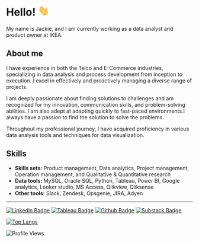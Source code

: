 # Hello! <img src="https://raw.githubusercontent.com/ptyadana/ptyadana/master/wave.gif" width="30px">

<p>My name is Jackie, and I am currently working as a data analyst and product owner at IKEA.</p>

## About me
<p>I have experience in both the Telco and E-Commerce industries, specializing in data analysis and process development from inception to execution. I excel in effectively and proactively managing a diverse range of projects.</p>

<p>I am deeply passionate about finding solutions to challenges and am recognized for my innovation, communication skills, and problem-solving abilities. I am also adept at adapting quickly to fast-paced environments.I always have a passion to find the solution to solve the problems.</p>

<p>Throughout my professional journey, I have acquired proficiency in various data analysis tools and techniques for data visualization.</p>

## Skills
- **Skills sets:** Product management, Data analytics, Project management, Operation management, and Qualitative & Quantitative research 
- **Data tools:** MySQL, Oracle SQL, Python, Tableau, Power BI, Google analytics, Looker studio, MS Access, Qlikview, Qliksense
- **Other tools:** Slack, Zendesk, Opsgenie, JIRA, Adyen

----
[![Linkedin Badge](https://img.shields.io/badge/-LinkedIn-blue?style=flat-square&logo=Linkedin&logoColor=white&link=https://www.linkedin.com/in/chienchitung/)](https://www.linkedin.com/in/chienchitung/)
[![Tableau Badge](http://img.shields.io/badge/-Tableau-orange?style=flat-square&logo=tableau&logoColor=white&link=https://public.tableau.com/app/profile/jackie.tung/vizzes)](https://public.tableau.com/app/profile/jackie.tung/vizzes)
[![Github Badge](http://img.shields.io/badge/-Github-black?style=flat-square&logo=github&link=https://github.com/chienchitung/)](https://github.com/chienchitung) 
[![Substack Badge](http://img.shields.io/badge/-Substack-black?style=flat-square&logo=substack&link=https://jtdatastoryteller.substack.com)](https://jtdatastoryteller.substack.com)


[![Top Langs](https://github-readme-stats.vercel.app/api/top-langs/?username=chienchitung&layout=compact)](https://github.com/chienchitung/github-readme-stats)

![Profile Views](https://komarev.com/ghpvc/?username=chienchitung)
